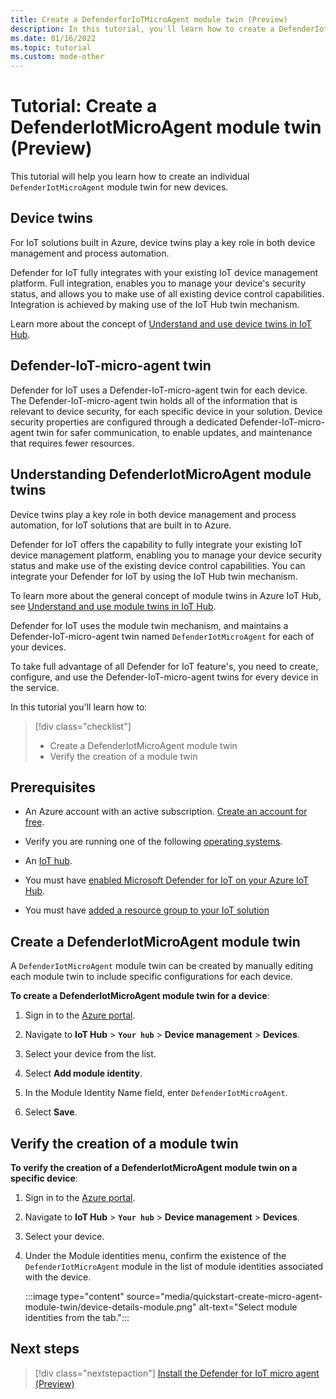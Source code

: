 ```yaml
---
title: Create a DefenderforIoTMicroAgent module twin (Preview)
description: In this tutorial, you'll learn how to create a DefenderIotMicroAgent module twin for new devices.
ms.date: 01/16/2022
ms.topic: tutorial
ms.custom: mode-other
---
```


# Tutorial: Create a DefenderIotMicroAgent module twin (Preview)

This tutorial will help you learn how to create an individual `DefenderIotMicroAgent` module twin for new devices.

## Device twins

For IoT solutions built in Azure, device twins play a key role in both device management and process automation.

Defender for IoT fully integrates with your existing IoT device management platform. Full integration, enables you to manage your device's security status, and allows you to make use of all existing device control capabilities. Integration is achieved by making use of the IoT Hub twin mechanism.

Learn more about the concept of [Understand and use device twins in IoT Hub](../../iot-hub/iot-hub-devguide-device-twins.md).

## Defender-IoT-micro-agent twin

Defender for IoT uses a Defender-IoT-micro-agent twin for each device. The Defender-IoT-micro-agent twin holds all of the information that is relevant to device security, for each specific device in your solution. Device security properties are configured through a dedicated Defender-IoT-micro-agent twin for safer communication, to enable updates, and maintenance that requires fewer resources.

## Understanding DefenderIotMicroAgent module twins

Device twins play a key role in both device management and process automation, for IoT solutions that are built in to Azure.

Defender for IoT offers the capability to fully integrate your existing IoT device management platform, enabling you to manage your device security status and make use of the existing device control capabilities. You can integrate your Defender for IoT by using the IoT Hub twin mechanism.  

To learn more about the general concept of module twins in Azure IoT Hub, see [Understand and use module twins in IoT Hub](../../iot-hub/iot-hub-devguide-module-twins.md).

Defender for IoT uses the module twin mechanism, and maintains a Defender-IoT-micro-agent twin named `DefenderIotMicroAgent` for each of your devices.

To take full advantage of all Defender for IoT feature's, you need to create, configure, and use the Defender-IoT-micro-agent twins for every device in the service.

In this tutorial you'll learn how to:

> [!div class="checklist"]
> - Create a DefenderIotMicroAgent module twin
> - Verify the creation of a module twin

## Prerequisites

- An Azure account with an active subscription. [Create an account for free](https://azure.microsoft.com/free/?WT.mc_id=A261C142F).

- Verify you are running one of the following [operating systems](concept-agent-portfolio-overview-os-support.md#agent-portfolio-overview-and-os-support-preview).

- An [IoT hub](../../iot-hub/iot-hub-create-through-portal.md).

- You must have [enabled Microsoft Defender for IoT on your Azure IoT Hub](quickstart-onboard-iot-hub.md).

- You must have [added a resource group to your IoT solution](quickstart-configure-your-solution.md)

## Create a DefenderIotMicroAgent module twin

A `DefenderIotMicroAgent` module twin can be created by manually editing each module twin to include specific configurations for each device.

**To create a DefenderIotMicroAgent module twin for a device**:

1. Sign in to the [Azure portal](https://portal.azure.com/).

1. Navigate to **IoT Hub** > **`Your hub`** > **Device management** > **Devices**.

1. Select your device from the list.

1. Select **Add module identity**.

1. In the Module Identity Name field, enter `DefenderIotMicroAgent`.

1. Select **Save**.

## Verify the creation of a module twin

**To verify the creation of a DefenderIotMicroAgent module twin on a specific device**:

1. Sign in to the [Azure portal](https://portal.azure.com/).

1. Navigate to **IoT Hub** > **`Your hub`** > **Device management** > **Devices**.

1. Select your device.

1. Under the Module identities menu, confirm the existence of the `DefenderIotMicroAgent` module in the list of module identities associated with the device.  

    :::image type="content" source="media/quickstart-create-micro-agent-module-twin/device-details-module.png" alt-text="Select module identities from the tab.":::

## Next steps

> [!div class="nextstepaction"]
> [Install the Defender for IoT micro agent (Preview)](tutorial-standalone-agent-binary-installation.md)
